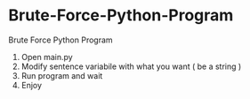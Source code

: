 # Brute-Force-Python-Program
Brute Force Python Program


1. Open main.py
2. Modify sentence variabile with what you want ( be a string )
3. Run program and wait 
4. Enjoy
